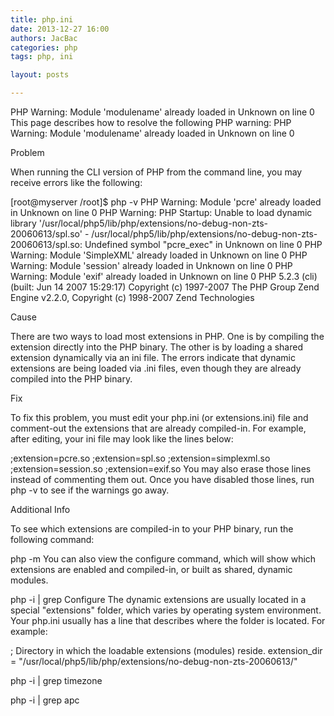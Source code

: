 ```yaml
---
title: php.ini
date: 2013-12-27 16:00
authors: JacBac
categories: php
tags: php, ini

layout: posts

---
```



PHP Warning: Module 'modulename' already loaded in Unknown on line 0
This page describes how to resolve the following PHP warning: PHP Warning: Module 'modulename' already loaded in Unknown on line 0

Problem

When running the CLI version of PHP from the command line, you may receive errors like the following:

[root@myserver /root]$ php -v 
PHP Warning: Module 'pcre' already loaded in Unknown on line 0 
PHP Warning: PHP Startup: Unable to load dynamic library '/usr/local/php5/lib/php/extensions/no-debug-non-zts-20060613/spl.so' - /usr/local/php5/lib/php/extensions/no-debug-non-zts-20060613/spl.so: Undefined symbol "pcre_exec" in Unknown on line 0 
PHP Warning: Module 'SimpleXML' already loaded in Unknown on line 0 
PHP Warning: Module 'session' already loaded in Unknown on line 0 
PHP Warning: Module 'exif' already loaded in Unknown on line 0 
PHP 5.2.3 (cli) (built: Jun 14 2007 15:29:17) 
Copyright (c) 1997-2007 The PHP Group 
Zend Engine v2.2.0, Copyright (c) 1998-2007 Zend Technologies

Cause

There are two ways to load most extensions in PHP. One is by compiling the extension directly into the PHP binary. The other is by loading a shared extension dynamically via an ini file. The errors indicate that dynamic extensions are being loaded via .ini files, even though they are already compiled into the PHP binary.

Fix

To fix this problem, you must edit your php.ini (or extensions.ini) file and comment-out the extensions that are already compiled-in. For example, after editing, your ini file may look like the lines below:

;extension=pcre.so
;extension=spl.so
;extension=simplexml.so
;extension=session.so
;extension=exif.so
You may also erase those lines instead of commenting them out. Once you have disabled those lines, run php -v to see if the warnings go away.

Additional Info

To see which extensions are compiled-in to your PHP binary, run the following command:

php -m
You can also view the configure command, which will show which extensions are enabled and compiled-in, or built as shared, dynamic modules.

php -i | grep Configure
The dynamic extensions are usually located in a special "extensions" folder, which varies by operating system environment. Your php.ini usually has a line that describes where the folder is located. For example:

; Directory in which the loadable extensions (modules) reside.
extension_dir = "/usr/local/php5/lib/php/extensions/no-debug-non-zts-20060613/"





php -i | grep timezone

php -i | grep apc
